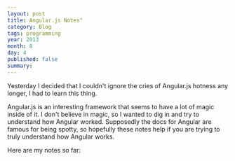 ```yaml
---
layout: post
title: Angular.js Notes"
category: Blog
tags: programming
year: 2013
month: 8
day: 4
published: false
summary:
---
```


Yesterday I decided that I couldn't ignore the cries of Angular.js hotness any longer, I had to learn this thing.

Angular.js is an interesting framework that seems to have a lot of magic inside of it. I don't believe in magic, so I wanted to dig in and try to understand how Angular worked. Supposedly the docs for Angular are famous for being spotty, so hopefully these notes help if you are trying to truly understand how Angular works.

Here are my notes so far:

